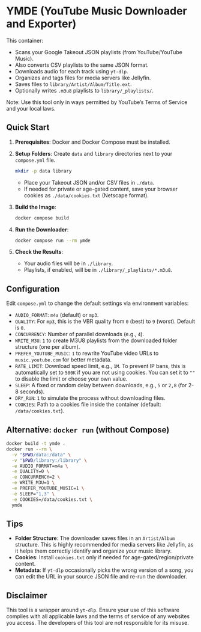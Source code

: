 # YMDE (YouTube Music Downloader and Exporter)

This container:
- Scans your Google Takeout JSON playlists (from YouTube/YouTube Music).
- Also converts CSV playlists to the same JSON format.
- Downloads audio for each track using `yt-dlp`.
- Organizes and tags files for media servers like Jellyfin.
- Saves files to `library/Artist/Album/Title.ext`.
- Optionally writes `.m3u8` playlists to `library/_playlists/`.

Note: Use this tool only in ways permitted by YouTube’s Terms of Service and your local laws.

## Quick Start

1.  **Prerequisites**: Docker and Docker Compose must be installed.

2.  **Setup Folders**: Create `data` and `library` directories next to your `compose.yml` file.

    ```bash
    mkdir -p data library
    ```

    - Place your Takeout JSON and/or CSV files in `./data`.
    - If needed for private or age-gated content, save your browser cookies as `./data/cookies.txt` (Netscape format).

3.  **Build the Image**:

    ```bash
    docker compose build
    ```

4.  **Run the Downloader**:

    ```bash
    docker compose run --rm ymde
    ```

5.  **Check the Results**:
    - Your audio files will be in `./library`.
    - Playlists, if enabled, will be in `./library/_playlists/*.m3u8`.

## Configuration

Edit `compose.yml` to change the default settings via environment variables:

- `AUDIO_FORMAT`: `m4a` (default) or `mp3`.
- `QUALITY`: For `mp3`, this is the VBR quality from `0` (best) to `9` (worst). Default is `0`.
- `CONCURRENCY`: Number of parallel downloads (e.g., `4`).
- `WRITE_M3U`: `1` to create M3U8 playlists from the downloaded folder structure (one per album).
- `PREFER_YOUTUBE_MUSIC`: `1` to rewrite YouTube video URLs to `music.youtube.com` for better metadata.
- `RATE_LIMIT`: Download speed limit, e.g., `1M`. To prevent IP bans, this is automatically set to `500K` if you are not using cookies. You can set it to `""` to disable the limit or choose your own value.
- `SLEEP`: A fixed or random delay between downloads, e.g., `5` or `2,8` (for 2-8 seconds).
- `DRY_RUN`: `1` to simulate the process without downloading files.
- `COOKIES`: Path to a cookies file inside the container (default: `/data/cookies.txt`).

## Alternative: `docker run` (without Compose)

```bash
docker build -t ymde .
docker run --rm \
  -v "$PWD/data:/data" \
  -v "$PWD/library:/library" \
  -e AUDIO_FORMAT=m4a \
  -e QUALITY=0 \
  -e CONCURRENCY=2 \
  -e WRITE_M3U=1 \
  -e PREFER_YOUTUBE_MUSIC=1 \
  -e SLEEP="1,3" \
  -e COOKIES=/data/cookies.txt \
  ymde
```

## Tips

- **Folder Structure**: The downloader saves files in an `Artist/Album` structure. This is highly recommended for media servers like Jellyfin, as it helps them correctly identify and organize your music library.
- **Cookies**: Install `cookies.txt` only if needed for age-gated/region/private content.
- **Metadata**: If `yt-dlp` occasionally picks the wrong version of a song, you can edit the URL in your source JSON file and re-run the downloader.

## Disclaimer

This tool is a wrapper around `yt-dlp`. Ensure your use of this software complies with all applicable laws and the terms of service of any websites you access. The developers of this tool are not responsible for its misuse.
